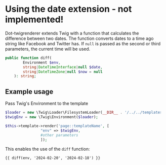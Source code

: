 # Using the date extension - not implemented!

Dot-twigrenderer extends Twig with a function that calculates the difference between two dates. The function converts dates to a time ago string like Facebook and Twitter has. If `null` is passed as the second or third parameters, the current time will be used.

```php
public function diff(
        Environment $env,
        string|DateTimeInterface|null $date,
        string|DateTimeZone|null $now = null
    ): string;
```

## Example usage

Pass Twig's Environment to the template

```php
$loader = new \Twig\Loader\FilesystemLoader(__DIR__ . '/../../templates/page');
$twigEnv = new \Twig\Environment($loader);

$this->template->render('page::templateName', [
                "env" => $twigEnv,
                #other parameters
                ]); 
```

This enables the use of the `diff` function:

```twig
{{ diff(env, '2024-02-20', '2024-02-18') }}
```

